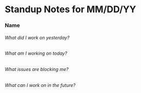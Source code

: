 # Standup Notes for MM/DD/YY

### Name

###### What did I work on yesterday?

  

  

###### What am I working on today?

  

  

###### What issues are blocking me?

  

  

###### What can I work on in the future?